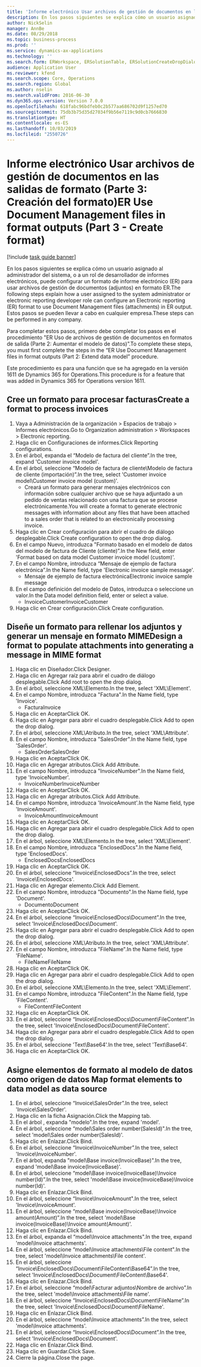 ```yaml
---
title: 'Informe electrónico Usar archivos de gestión de documentos en las salidas de formato (Parte 3: Creación del formato)'
description: En los pasos siguientes se explica cómo un usuario asignado al administrador del sistema o a un rol de desarrollador de informes electrónicos, puede configurar un formato de informe electrónico (ER) para usar archivos de gestión de documentos (adjuntos) en formato ER.
author: NickSelin
manager: AnnBe
ms.date: 08/29/2018
ms.topic: business-process
ms.prod: ''
ms.service: dynamics-ax-applications
ms.technology: ''
ms.search.form: ERWorkspace, ERSolutionTable, ERSolutionCreateDropDialog, EROperationDesigner, ERComponentTypeDropDialog
audience: Application User
ms.reviewer: kfend
ms.search.scope: Core, Operations
ms.search.region: Global
ms.author: nselin
ms.search.validFrom: 2016-06-30
ms.dyn365.ops.version: Version 7.0.0
ms.openlocfilehash: 618fabc96bdfeb0c2b577aa686702d9f1257ed70
ms.sourcegitcommit: 75db3b75d35d27034f9b56e7119c9d0cb7666830
ms.translationtype: HT
ms.contentlocale: es-ES
ms.lasthandoff: 10/03/2019
ms.locfileid: "2550726"
---
```

# <a name="er-use-document-management-files-in-format-outputs-part-3---create-format"></a><span data-ttu-id="c54b8-103">Informe electrónico Usar archivos de gestión de documentos en las salidas de formato (Parte 3: Creación del formato)</span><span class="sxs-lookup"><span data-stu-id="c54b8-103">ER Use Document Management files in format outputs (Part 3 - Create format)</span></span>

[!include [task guide banner](../../includes/task-guide-banner.md)]

<span data-ttu-id="c54b8-104">En los pasos siguientes se explica cómo un usuario asignado al administrador del sistema, o a un rol de desarrollador de informes electrónicos, puede configurar un formato de informe electrónico (ER) para usar archivos de gestión de documentos (adjuntos) en formato ER.</span><span class="sxs-lookup"><span data-stu-id="c54b8-104">The following steps explain how a user assigned to the system administrator or electronic reporting developer role can configure an Electronic reporting (ER) format to use Document Management files (attachments) in ER output.</span></span> <span data-ttu-id="c54b8-105">Estos pasos se pueden llevar a cabo en cualquier empresa.</span><span class="sxs-lookup"><span data-stu-id="c54b8-105">These steps can be performed in any company.</span></span>

<span data-ttu-id="c54b8-106">Para completar estos pasos, primero debe completar los pasos en el procedimiento "ER Uso de archivos de gestión de documentos en formatos de salida (Parte 2: Aumentar el modelo de datos)”.</span><span class="sxs-lookup"><span data-stu-id="c54b8-106">To complete these steps, you must first complete the steps in the “ER Use Document Management files in format outputs (Part 2: Extend data model” procedure.</span></span>

<span data-ttu-id="c54b8-107">Este procedimiento es para una función que se ha agregado en la versión 1611 de Dynamics 365 for Operations.</span><span class="sxs-lookup"><span data-stu-id="c54b8-107">This procedure is for a feature that was added in Dynamics 365 for Operations version 1611.</span></span>


## <a name="create-a-format-to-process-invoices"></a><span data-ttu-id="c54b8-108">Cree un formato para procesar facturas</span><span class="sxs-lookup"><span data-stu-id="c54b8-108">Create a format to process invoices</span></span>
1. <span data-ttu-id="c54b8-109">Vaya a Administración de la organización > Espacios de trabajo > Informes electrónicos.</span><span class="sxs-lookup"><span data-stu-id="c54b8-109">Go to Organization administration > Workspaces > Electronic reporting.</span></span>
2. <span data-ttu-id="c54b8-110">Haga clic en Configuraciones de informes.</span><span class="sxs-lookup"><span data-stu-id="c54b8-110">Click Reporting configurations.</span></span>
3. <span data-ttu-id="c54b8-111">En el árbol, expanda el “Modelo de factura del cliente”.</span><span class="sxs-lookup"><span data-stu-id="c54b8-111">In the tree, expand 'Customer invoice model'.</span></span>
4. <span data-ttu-id="c54b8-112">En el árbol, seleccione “Modelo de factura de cliente\Modelo de factura de cliente (importación)”.</span><span class="sxs-lookup"><span data-stu-id="c54b8-112">In the tree, select 'Customer invoice model\Customer invoice model (custom)'.</span></span>
    * <span data-ttu-id="c54b8-113">Creará un formato para generar mensajes electrónicos con información sobre cualquier archivo que se haya adjuntado a un pedido de ventas relacionado con una factura que se procese electrónicamente.</span><span class="sxs-lookup"><span data-stu-id="c54b8-113">You will create a format to generate electronic messages with information about any files that have been attached to a sales order that is related to an electronically processing invoice.</span></span>  
5. <span data-ttu-id="c54b8-114">Haga clic en Crear configuración para abrir el cuadro de diálogo desplegable.</span><span class="sxs-lookup"><span data-stu-id="c54b8-114">Click Create configuration to open the drop dialog.</span></span>
6. <span data-ttu-id="c54b8-115">En el campo Nuevo, introduzca "Formato basado en el modelo de datos del modelo de factura de Cliente (cliente)”.</span><span class="sxs-lookup"><span data-stu-id="c54b8-115">In the New field, enter 'Format based on data model Customer invoice model (custom)'.</span></span>
7. <span data-ttu-id="c54b8-116">En el campo Nombre, introduzca “Mensaje de ejemplo de factura electrónica”.</span><span class="sxs-lookup"><span data-stu-id="c54b8-116">In the Name field, type 'Electronic invoice sample message'.</span></span>
    * <span data-ttu-id="c54b8-117">Mensaje de ejemplo de factura electrónica</span><span class="sxs-lookup"><span data-stu-id="c54b8-117">Electronic invoice sample message</span></span>  
8. <span data-ttu-id="c54b8-118">En el campo definición del modelo de Datos, introduzca o seleccione un valor.</span><span class="sxs-lookup"><span data-stu-id="c54b8-118">In the Data model definition field, enter or select a value.</span></span>
    * <span data-ttu-id="c54b8-119">InvoiceCustomer</span><span class="sxs-lookup"><span data-stu-id="c54b8-119">InvoiceCustomer</span></span>  
9. <span data-ttu-id="c54b8-120">Haga clic en Crear configuración.</span><span class="sxs-lookup"><span data-stu-id="c54b8-120">Click Create configuration.</span></span>

## <a name="design-a-format-to-populate-attachments-into-generating-a-message-in-mime-format"></a><span data-ttu-id="c54b8-121">Diseñe un formato para rellenar los adjuntos y generar un mensaje en formato MIME</span><span class="sxs-lookup"><span data-stu-id="c54b8-121">Design a format to populate attachments into generating a message in MIME format</span></span>
1. <span data-ttu-id="c54b8-122">Haga clic en Diseñador.</span><span class="sxs-lookup"><span data-stu-id="c54b8-122">Click Designer.</span></span>
2. <span data-ttu-id="c54b8-123">Haga clic en Agregar raíz para abrir el cuadro de diálogo desplegable.</span><span class="sxs-lookup"><span data-stu-id="c54b8-123">Click Add root to open the drop dialog.</span></span>
3. <span data-ttu-id="c54b8-124">En el árbol, seleccione XML\Elemento.</span><span class="sxs-lookup"><span data-stu-id="c54b8-124">In the tree, select 'XML\Element'.</span></span>
4. <span data-ttu-id="c54b8-125">En el campo Nombre, introduzca "Factura".</span><span class="sxs-lookup"><span data-stu-id="c54b8-125">In the Name field, type 'Invoice'.</span></span>
    * <span data-ttu-id="c54b8-126">Factura</span><span class="sxs-lookup"><span data-stu-id="c54b8-126">Invoice</span></span>  
5. <span data-ttu-id="c54b8-127">Haga clic en Aceptar</span><span class="sxs-lookup"><span data-stu-id="c54b8-127">Click OK.</span></span>
6. <span data-ttu-id="c54b8-128">Haga clic en Agregar para abrir el cuadro desplegable.</span><span class="sxs-lookup"><span data-stu-id="c54b8-128">Click Add to open the drop dialog.</span></span>
7. <span data-ttu-id="c54b8-129">En el árbol, seleccione XML\Atributo.</span><span class="sxs-lookup"><span data-stu-id="c54b8-129">In the tree, select 'XML\Attribute'.</span></span>
8. <span data-ttu-id="c54b8-130">En el campo Nombre, introduzca "SalesOrder".</span><span class="sxs-lookup"><span data-stu-id="c54b8-130">In the Name field, type 'SalesOrder'.</span></span>
    * <span data-ttu-id="c54b8-131">SalesOrder</span><span class="sxs-lookup"><span data-stu-id="c54b8-131">SalesOrder</span></span>  
9. <span data-ttu-id="c54b8-132">Haga clic en Aceptar</span><span class="sxs-lookup"><span data-stu-id="c54b8-132">Click OK.</span></span>
10. <span data-ttu-id="c54b8-133">Haga clic en Agregar atributos.</span><span class="sxs-lookup"><span data-stu-id="c54b8-133">Click Add Attribute.</span></span>
11. <span data-ttu-id="c54b8-134">En el campo Nombre, introduzca "InvoiceNumber".</span><span class="sxs-lookup"><span data-stu-id="c54b8-134">In the Name field, type 'InvoiceNumber'.</span></span>
    * <span data-ttu-id="c54b8-135">InvoiceNumber</span><span class="sxs-lookup"><span data-stu-id="c54b8-135">InvoiceNumber</span></span>  
12. <span data-ttu-id="c54b8-136">Haga clic en Aceptar</span><span class="sxs-lookup"><span data-stu-id="c54b8-136">Click OK.</span></span>
13. <span data-ttu-id="c54b8-137">Haga clic en Agregar atributos.</span><span class="sxs-lookup"><span data-stu-id="c54b8-137">Click Add Attribute.</span></span>
14. <span data-ttu-id="c54b8-138">En el campo Nombre, introduzca 'InvoiceAmount'.</span><span class="sxs-lookup"><span data-stu-id="c54b8-138">In the Name field, type 'InvoiceAmount'.</span></span>
    * <span data-ttu-id="c54b8-139">InvoiceAmount</span><span class="sxs-lookup"><span data-stu-id="c54b8-139">InvoiceAmount</span></span>  
15. <span data-ttu-id="c54b8-140">Haga clic en Aceptar</span><span class="sxs-lookup"><span data-stu-id="c54b8-140">Click OK.</span></span>
16. <span data-ttu-id="c54b8-141">Haga clic en Agregar para abrir el cuadro desplegable.</span><span class="sxs-lookup"><span data-stu-id="c54b8-141">Click Add to open the drop dialog.</span></span>
17. <span data-ttu-id="c54b8-142">En el árbol, seleccione XML\Elemento.</span><span class="sxs-lookup"><span data-stu-id="c54b8-142">In the tree, select 'XML\Element'.</span></span>
18. <span data-ttu-id="c54b8-143">En el campo Nombre, introduzca "EnclosedDocs".</span><span class="sxs-lookup"><span data-stu-id="c54b8-143">In the Name field, type 'EnclosedDocs'.</span></span>
    * <span data-ttu-id="c54b8-144">EnclosedDocs</span><span class="sxs-lookup"><span data-stu-id="c54b8-144">EnclosedDocs</span></span>  
19. <span data-ttu-id="c54b8-145">Haga clic en Aceptar</span><span class="sxs-lookup"><span data-stu-id="c54b8-145">Click OK.</span></span>
20. <span data-ttu-id="c54b8-146">En el árbol, seleccione “Invoice\EnclosedDocs”.</span><span class="sxs-lookup"><span data-stu-id="c54b8-146">In the tree, select 'Invoice\EnclosedDocs'.</span></span>
21. <span data-ttu-id="c54b8-147">Haga clic en Agregar elemento.</span><span class="sxs-lookup"><span data-stu-id="c54b8-147">Click Add Element.</span></span>
22. <span data-ttu-id="c54b8-148">En el campo Nombre, introduzca "Documento".</span><span class="sxs-lookup"><span data-stu-id="c54b8-148">In the Name field, type 'Document'.</span></span>
    * <span data-ttu-id="c54b8-149">Documento</span><span class="sxs-lookup"><span data-stu-id="c54b8-149">Document</span></span>  
23. <span data-ttu-id="c54b8-150">Haga clic en Aceptar</span><span class="sxs-lookup"><span data-stu-id="c54b8-150">Click OK.</span></span>
24. <span data-ttu-id="c54b8-151">En el árbol, seleccione “Invoice\EnclosedDocs\Document”.</span><span class="sxs-lookup"><span data-stu-id="c54b8-151">In the tree, select 'Invoice\EnclosedDocs\Document'.</span></span>
25. <span data-ttu-id="c54b8-152">Haga clic en Agregar para abrir el cuadro desplegable.</span><span class="sxs-lookup"><span data-stu-id="c54b8-152">Click Add to open the drop dialog.</span></span>
26. <span data-ttu-id="c54b8-153">En el árbol, seleccione XML\Atributo.</span><span class="sxs-lookup"><span data-stu-id="c54b8-153">In the tree, select 'XML\Attribute'.</span></span>
27. <span data-ttu-id="c54b8-154">En el campo Nombre, introduzca "FileName".</span><span class="sxs-lookup"><span data-stu-id="c54b8-154">In the Name field, type 'FileName'.</span></span>
    * <span data-ttu-id="c54b8-155">FileName</span><span class="sxs-lookup"><span data-stu-id="c54b8-155">FileName</span></span>  
28. <span data-ttu-id="c54b8-156">Haga clic en Aceptar</span><span class="sxs-lookup"><span data-stu-id="c54b8-156">Click OK.</span></span>
29. <span data-ttu-id="c54b8-157">Haga clic en Agregar para abrir el cuadro desplegable.</span><span class="sxs-lookup"><span data-stu-id="c54b8-157">Click Add to open the drop dialog.</span></span>
30. <span data-ttu-id="c54b8-158">En el árbol, seleccione XML\Elemento.</span><span class="sxs-lookup"><span data-stu-id="c54b8-158">In the tree, select 'XML\Element'.</span></span>
31. <span data-ttu-id="c54b8-159">En el campo Nombre, introduzca "FileContent".</span><span class="sxs-lookup"><span data-stu-id="c54b8-159">In the Name field, type 'FileContent'.</span></span>
    * <span data-ttu-id="c54b8-160">FileContent</span><span class="sxs-lookup"><span data-stu-id="c54b8-160">FileContent</span></span>  
32. <span data-ttu-id="c54b8-161">Haga clic en Aceptar</span><span class="sxs-lookup"><span data-stu-id="c54b8-161">Click OK.</span></span>
33. <span data-ttu-id="c54b8-162">En el árbol, seleccione “Invoice\EnclosedDocs\Document\FileContent”.</span><span class="sxs-lookup"><span data-stu-id="c54b8-162">In the tree, select 'Invoice\EnclosedDocs\Document\FileContent'.</span></span>
34. <span data-ttu-id="c54b8-163">Haga clic en Agregar para abrir el cuadro desplegable.</span><span class="sxs-lookup"><span data-stu-id="c54b8-163">Click Add to open the drop dialog.</span></span>
35. <span data-ttu-id="c54b8-164">En el árbol, seleccione 'Text\Base64'.</span><span class="sxs-lookup"><span data-stu-id="c54b8-164">In the tree, select 'Text\Base64'.</span></span>
36. <span data-ttu-id="c54b8-165">Haga clic en Aceptar</span><span class="sxs-lookup"><span data-stu-id="c54b8-165">Click OK.</span></span>

## <a name="map-format-elements-to-data-model-as-data-source"></a><span data-ttu-id="c54b8-166">Asigne elementos de formato al modelo de datos como origen de datos </span><span class="sxs-lookup"><span data-stu-id="c54b8-166">Map format elements to data model as data source</span></span>
1. <span data-ttu-id="c54b8-167">En el árbol, seleccione “Invoice\SalesOrder”.</span><span class="sxs-lookup"><span data-stu-id="c54b8-167">In the tree, select 'Invoice\SalesOrder'.</span></span>
2. <span data-ttu-id="c54b8-168">Haga clic en la ficha Asignación.</span><span class="sxs-lookup"><span data-stu-id="c54b8-168">Click the Mapping tab.</span></span>
3. <span data-ttu-id="c54b8-169">En el árbol , expanda "modelo".</span><span class="sxs-lookup"><span data-stu-id="c54b8-169">In the tree, expand 'model'.</span></span>
4. <span data-ttu-id="c54b8-170">En el árbol, seleccione “model\Sales order number(SalesId)".</span><span class="sxs-lookup"><span data-stu-id="c54b8-170">In the tree, select 'model\Sales order number(SalesId)'.</span></span>
5. <span data-ttu-id="c54b8-171">Haga clic en Enlazar.</span><span class="sxs-lookup"><span data-stu-id="c54b8-171">Click Bind.</span></span>
6. <span data-ttu-id="c54b8-172">En el árbol, seleccione “Invoice\InvoiceNumber”.</span><span class="sxs-lookup"><span data-stu-id="c54b8-172">In the tree, select 'Invoice\InvoiceNumber'.</span></span>
7. <span data-ttu-id="c54b8-173">En el árbol, expanda "model\Base invoice(InvoiceBase)".</span><span class="sxs-lookup"><span data-stu-id="c54b8-173">In the tree, expand 'model\Base invoice(InvoiceBase)'.</span></span>
8. <span data-ttu-id="c54b8-174">En el árbol, seleccione “model\Base invoice(InvoiceBase)\Invoice number(Id)”.</span><span class="sxs-lookup"><span data-stu-id="c54b8-174">In the tree, select 'model\Base invoice(InvoiceBase)\Invoice number(Id)'.</span></span>
9. <span data-ttu-id="c54b8-175">Haga clic en Enlazar.</span><span class="sxs-lookup"><span data-stu-id="c54b8-175">Click Bind.</span></span>
10. <span data-ttu-id="c54b8-176">En el árbol, seleccione “Invoice\InvoiceAmount".</span><span class="sxs-lookup"><span data-stu-id="c54b8-176">In the tree, select 'Invoice\InvoiceAmount'.</span></span>
11. <span data-ttu-id="c54b8-177">En el árbol, seleccione “model\Base invoice(InvoiceBase)\Invoice amount(Amount)”.</span><span class="sxs-lookup"><span data-stu-id="c54b8-177">In the tree, select 'model\Base invoice(InvoiceBase)\Invoice amount(Amount)'.</span></span>
12. <span data-ttu-id="c54b8-178">Haga clic en Enlazar.</span><span class="sxs-lookup"><span data-stu-id="c54b8-178">Click Bind.</span></span>
13. <span data-ttu-id="c54b8-179">En el árbol, expanda el “model\Invoice attachments".</span><span class="sxs-lookup"><span data-stu-id="c54b8-179">In the tree, expand 'model\Invoice attachments'.</span></span>
14. <span data-ttu-id="c54b8-180">En el árbol, seleccione “model\Invoice attachments\File content".</span><span class="sxs-lookup"><span data-stu-id="c54b8-180">In the tree, select 'model\Invoice attachments\File content'.</span></span>
15. <span data-ttu-id="c54b8-181">En el árbol, seleccione “Invoice\EnclosedDocs\Document\FileContent\Base64”.</span><span class="sxs-lookup"><span data-stu-id="c54b8-181">In the tree, select 'Invoice\EnclosedDocs\Document\FileContent\Base64'.</span></span>
16. <span data-ttu-id="c54b8-182">Haga clic en Enlazar.</span><span class="sxs-lookup"><span data-stu-id="c54b8-182">Click Bind.</span></span>
17. <span data-ttu-id="c54b8-183">En el árbol, seleccione “model\Facturar adjuntos\Nombre de archivo”.</span><span class="sxs-lookup"><span data-stu-id="c54b8-183">In the tree, select 'model\Invoice attachments\File name'.</span></span>
18. <span data-ttu-id="c54b8-184">En el árbol, seleccione “Invoice\EnclosedDocs\Document\FileName”.</span><span class="sxs-lookup"><span data-stu-id="c54b8-184">In the tree, select 'Invoice\EnclosedDocs\Document\FileName'.</span></span>
19. <span data-ttu-id="c54b8-185">Haga clic en Enlazar.</span><span class="sxs-lookup"><span data-stu-id="c54b8-185">Click Bind.</span></span>
20. <span data-ttu-id="c54b8-186">En el árbol, seleccione “model\Invoice attachments”.</span><span class="sxs-lookup"><span data-stu-id="c54b8-186">In the tree, select 'model\Invoice attachments'.</span></span>
21. <span data-ttu-id="c54b8-187">En el árbol, seleccione “Invoice\EnclosedDocs\Document”.</span><span class="sxs-lookup"><span data-stu-id="c54b8-187">In the tree, select 'Invoice\EnclosedDocs\Document'.</span></span>
22. <span data-ttu-id="c54b8-188">Haga clic en Enlazar.</span><span class="sxs-lookup"><span data-stu-id="c54b8-188">Click Bind.</span></span>
23. <span data-ttu-id="c54b8-189">Haga clic en Guardar.</span><span class="sxs-lookup"><span data-stu-id="c54b8-189">Click Save.</span></span>
24. <span data-ttu-id="c54b8-190">Cierre la página.</span><span class="sxs-lookup"><span data-stu-id="c54b8-190">Close the page.</span></span>

